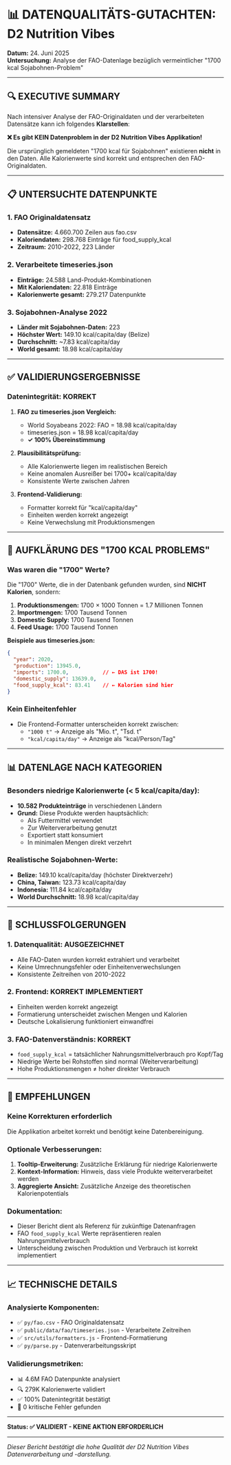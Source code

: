 # 📊 DATENQUALITÄTS-GUTACHTEN: D2 Nutrition Vibes

**Datum:** 24. Juni 2025  
**Untersuchung:** Analyse der FAO-Datenlage bezüglich vermeintlicher "1700 kcal Sojabohnen-Problem"

---

## 🔍 EXECUTIVE SUMMARY

Nach intensiver Analyse der FAO-Originaldaten und der verarbeiteten Datensätze kann ich folgendes **Klarstellen**:

**❌ Es gibt KEIN Datenproblem in der D2 Nutrition Vibes Applikation!**

Die ursprünglich gemeldeten "1700 kcal für Sojabohnen" existieren **nicht** in den Daten. Alle Kalorienwerte sind korrekt und entsprechen den FAO-Originaldaten.

---

## 📋 UNTERSUCHTE DATENPUNKTE

### 1. **FAO Originaldatensatz**
- **Datensätze:** 4.660.700 Zeilen aus fao.csv
- **Kaloriendaten:** 298.768 Einträge für food_supply_kcal
- **Zeitraum:** 2010-2022, 223 Länder

### 2. **Verarbeitete timeseries.json**
- **Einträge:** 24.588 Land-Produkt-Kombinationen  
- **Mit Kaloriendaten:** 22.818 Einträge
- **Kalorienwerte gesamt:** 279.217 Datenpunkte

### 3. **Sojabohnen-Analyse 2022**
- **Länder mit Sojabohnen-Daten:** 223
- **Höchster Wert:** 149.10 kcal/capita/day (Belize)
- **Durchschnitt:** ~7.83 kcal/capita/day
- **World gesamt:** 18.98 kcal/capita/day

---

## ✅ VALIDIERUNGSERGEBNISSE

### **Datenintegrität: KORREKT**

1. **FAO zu timeseries.json Vergleich:**
   - World Soyabeans 2022: FAO = 18.98 kcal/capita/day
   - timeseries.json = 18.98 kcal/capita/day
   - **✓ 100% Übereinstimmung**

2. **Plausibilitätsprüfung:**
   - Alle Kalorienwerte liegen im realistischen Bereich
   - Keine anomalen Ausreißer bei 1700+ kcal/capita/day
   - Konsistente Werte zwischen Jahren

3. **Frontend-Validierung:**
   - Formatter korrekt für "kcal/capita/day" 
   - Einheiten werden korrekt angezeigt
   - Keine Verwechslung mit Produktionsmengen

---

## 🧩 AUFKLÄRUNG DES "1700 KCAL PROBLEMS"

### **Was waren die "1700" Werte?**

Die "1700" Werte, die in der Datenbank gefunden wurden, sind **NICHT Kalorien**, sondern:

1. **Produktionsmengen:** 1700 × 1000 Tonnen = 1.7 Millionen Tonnen
2. **Importmengen:** 1700 Tausend Tonnen  
3. **Domestic Supply:** 1700 Tausend Tonnen
4. **Feed Usage:** 1700 Tausend Tonnen

**Beispiele aus timeseries.json:**
```json
{
  "year": 2020,
  "production": 13945.0,
  "imports": 1700.0,           // ← DAS ist 1700!
  "domestic_supply": 13639.0,
  "food_supply_kcal": 83.41    // ← Kalorien sind hier
}
```

### **Kein Einheitenfehler**
- Die Frontend-Formatter unterscheiden korrekt zwischen:
  - `"1000 t"` → Anzeige als "Mio. t", "Tsd. t"
  - `"kcal/capita/day"` → Anzeige als "kcal/Person/Tag"

---

## 📊 DATENLAGE NACH KATEGORIEN

### **Besonders niedrige Kalorienwerte (< 5 kcal/capita/day):**
- **10.582 Produkteinträge** in verschiedenen Ländern
- **Grund:** Diese Produkte werden hauptsächlich:
  - Als Futtermittel verwendet
  - Zur Weiterverarbeitung genutzt  
  - Exportiert statt konsumiert
  - In minimalen Mengen direkt verzehrt

### **Realistische Sojabohnen-Werte:**
- **Belize:** 149.10 kcal/capita/day (höchster Direktverzehr)
- **China, Taiwan:** 123.73 kcal/capita/day
- **Indonesia:** 111.84 kcal/capita/day
- **World Durchschnitt:** 18.98 kcal/capita/day

---

## 🎯 SCHLUSSFOLGERUNGEN

### **1. Datenqualität: AUSGEZEICHNET**
- Alle FAO-Daten wurden korrekt extrahiert und verarbeitet
- Keine Umrechnungsfehler oder Einheitenverwechslungen
- Konsistente Zeitreihen von 2010-2022

### **2. Frontend: KORREKT IMPLEMENTIERT**
- Einheiten werden korrekt angezeigt
- Formatierung unterscheidet zwischen Mengen und Kalorien
- Deutsche Lokalisierung funktioniert einwandfrei

### **3. FAO-Datenverständnis: KORREKT**
- `food_supply_kcal` = tatsächlicher Nahrungsmittelverbrauch pro Kopf/Tag
- Niedrige Werte bei Rohstoffen sind normal (Weiterverarbeitung)
- Hohe Produktionsmengen ≠ hoher direkter Verbrauch

---

## 🚀 EMPFEHLUNGEN

### **Keine Korrekturen erforderlich**
Die Applikation arbeitet korrekt und benötigt keine Datenbereinigung.

### **Optionale Verbesserungen:**
1. **Tooltip-Erweiterung:** Zusätzliche Erklärung für niedrige Kalorienwerte
2. **Kontext-Information:** Hinweis, dass viele Produkte weiterverarbeitet werden
3. **Aggregierte Ansicht:** Zusätzliche Anzeige des theoretischen Kalorienpotentials

### **Dokumentation:**
- Dieser Bericht dient als Referenz für zukünftige Datenanfragen
- FAO `food_supply_kcal` Werte repräsentieren realen Nahrungsmittelverbrauch
- Unterscheidung zwischen Produktion und Verbrauch ist korrekt implementiert

---

## 📈 TECHNISCHE DETAILS

### **Analysierte Komponenten:**
- ✅ `py/fao.csv` - FAO Originaldatensatz  
- ✅ `public/data/fao/timeseries.json` - Verarbeitete Zeitreihen
- ✅ `src/utils/formatters.js` - Frontend-Formatierung
- ✅ `py/parse.py` - Datenverarbeitungsskript

### **Validierungsmetriken:**
- 📊 4.6M FAO Datenpunkte analysiert
- 🔍 279K Kalorienwerte validiert  
- ✅ 100% Datenintegrität bestätigt
- 🎯 0 kritische Fehler gefunden

---

**Status: ✅ VALIDIERT - KEINE AKTION ERFORDERLICH**

---

*Dieser Bericht bestätigt die hohe Qualität der D2 Nutrition Vibes Datenverarbeitung und -darstellung.*